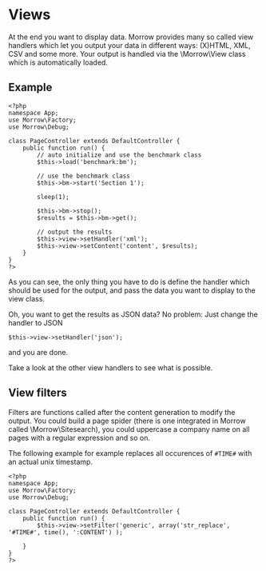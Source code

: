 Views
============

At the end you want to display data. Morrow provides many so called view handlers which let you output your data in different ways: (X)HTML, XML, CSV and some more.
Your output is handled via the \Morrow\View class which is automatically loaded.

Example
-------

~~~{.php}
<?php
namespace App;
use Morrow\Factory;
use Morrow\Debug;

class PageController extends DefaultController {
    public function run() {
        // auto initialize and use the benchmark class
        $this->load('benchmark:bm');
       
        // use the benchmark class
        $this->bm->start('Section 1');
               
        sleep(1);
               
        $this->bm->stop();
        $results = $this->bm->get();
               
        // output the results
        $this->view->setHandler('xml');
        $this->view->setContent('content', $results);
    }
}
?>
~~~

As you can see, the only thing you have to do is define the handler which should be used for the output, and pass the data you want to display to the view class.

Oh, you want to get the results as JSON data? No problem: Just change the handler to JSON

~~~{.php}
$this->view->setHandler('json');
~~~

and you are done.

Take a look at the other view handlers to see what is possible.


View filters
-------------

Filters are functions called after the content generation to modify the output.
You could build a page spider (there is one integrated in Morrow called \Morrow\Sitesearch), you could uppercase a company name on all pages with a regular expression and so on.

The following example for example replaces all occurences of `#TIME#` with an actual unix timestamp.

~~~{.php} 
<?php
namespace App;
use Morrow\Factory;
use Morrow\Debug;

class PageController extends DefaultController {
    public function run() {
        $this->view->setFilter('generic', array('str_replace', '#TIME#', time(), ':CONTENT') );
 
    }
}
?>
~~~
